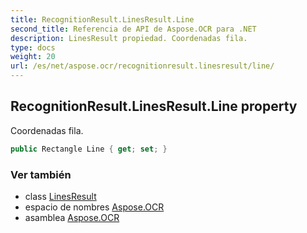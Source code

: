 ```yaml
---
title: RecognitionResult.LinesResult.Line
second_title: Referencia de API de Aspose.OCR para .NET
description: LinesResult propiedad. Coordenadas fila.
type: docs
weight: 20
url: /es/net/aspose.ocr/recognitionresult.linesresult/line/
---
```

## RecognitionResult.LinesResult.Line property

Coordenadas fila.

```csharp
public Rectangle Line { get; set; }
```

### Ver también

* class [LinesResult](../)
* espacio de nombres [Aspose.OCR](../../recognitionresult.linesresult/)
* asamblea [Aspose.OCR](../../../)


